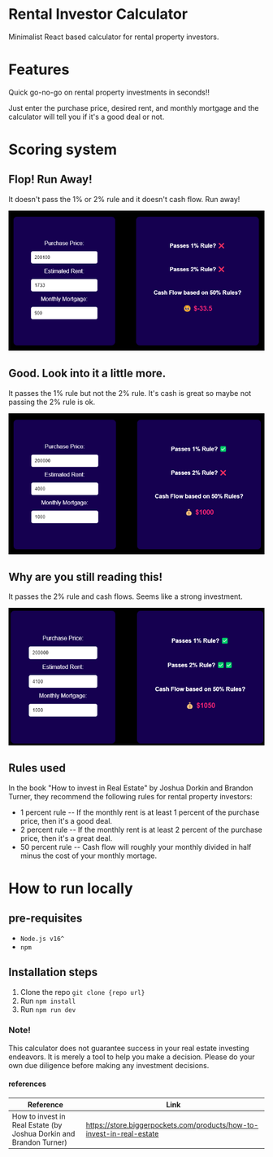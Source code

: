 # Rental Investor Calculator

Minimalist React based calculator for rental property investors.

# Features
Quick go-no-go on rental property investments in seconds!!

Just enter the purchase price, desired rent, and monthly mortgage and the calculator will tell you if it's a good deal or not.

# Scoring system

## Flop! Run Away!
It doesn't pass the 1% or 2% rule and it doesn't cash flow. Run away!
<!-- image -->
![No Go](./public/no-go.png)


## Good. Look into it a little more.
It passes the 1% rule but not the 2% rule. It's cash is great so maybe not passing the 2% rule is ok.
<!-- image --> 
![Go](./public/good.png)

## Why are you still reading this! 
It passes the 2% rule and cash flows. Seems like a strong investment.
<!-- image --> 
![Go](./public/great.png)


## Rules used
In the book "How to invest in Real Estate" by Joshua Dorkin and Brandon Turner, they recommend the following rules for rental property investors:
- 1 percent rule
-- If the monthly rent is at least 1 percent of the purchase price, then it's a good deal.
- 2 percent rule
-- If the monthly rent is at least 2 percent of the purchase price, then it's a great deal.
- 50 percent rule
-- Cash flow will roughly your monthly divided in half minus the cost of your monthly mortage.

# How to run locally

## pre-requisites
- `Node.js v16^`
- `npm`

## Installation steps
1. Clone the repo `git clone {repo url}`
2. Run `npm install`
3. Run `npm run dev`

### Note!
This calculator does not guarantee success in your real estate investing endeavors. It is merely a tool to help you make a decision. Please do your own due diligence before making any investment decisions.

#### references
<!-- table of references -->
| Reference | Link |
| --------- | ---- |
| How to invest in Real Estate (by Joshua Dorkin and Brandon Turner) | https://store.biggerpockets.com/products/how-to-invest-in-real-estate |